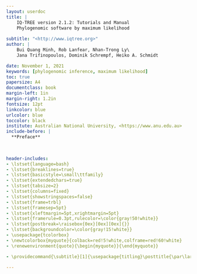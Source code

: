 ```yaml
---
layout: userdoc
title: |
    IQ-TREE version 2.1.2: Tutorials and Manual
    Phylogenomic software by maximum likelihood
    
subtitle: "<http://www.iqtree.org>"
author: |
    Bui Quang Minh, Rob Lanfear, Nhan-Trong Ly\
    Jana Trifinopoulos, Dominik Schrempf, Heiko A. Schmidt

date: November 1, 2021
keywords: [phylogenomic inference, maximum likelihood]
toc: true
papersize: A4
documentclass: book
margin-left: 1in
margin-right: 1.2in
fontsize: 12pt
linkcolor: blue
urlcolor: blue
toccolor: black
institute: Australian National University, <https://www.anu.edu.au>
include-before: |
  **Preface**
  
  

header-includes:
- \lstset{language=bash}
- \lstset{breaklines=true}
- \lstset{basicstyle=\small\ttfamily}
- \lstset{extendedchars=true}
- \lstset{tabsize=2}
- \lstset{columns=fixed}
- \lstset{showstringspaces=false}
- \lstset{frame=trbl}
- \lstset{framesep=5pt}
- \lstset{xleftmargin=5pt,xrightmargin=5pt}
- \lstset{framerule=0.3pt,rulecolor=\color{gray!50!white}}
- \lstset{postbreak=\raisebox{0ex}[0ex][0ex]{}}
- \lstset{backgroundcolor=\color{gray!15!white}}
- \usepackage{tcolorbox}
- \newtcolorbox{myquote}{colback=red!5!white,colframe=red!60!white}
- \renewenvironment{quote}{\begin{myquote}}{\end{myquote}}

- \providecommand{\subtitle}[1]{\usepackage{titling}\posttitle{\par\large#1\end{center}}}

---
```


